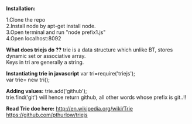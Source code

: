 **Installation:**

1.Clone the repo<br>
2.Install node by apt-get install node.<br>
3.Open terminal and run "node prefix1.js"<br>
4.Open localhost:8092<br>

**What does triejs do ??**
trie is a data structure which unlike BT, stores dynamic set or associative array.<br>
Keys in tri are generally a string.

**Instantiating trie in javascript**
var tri=require('triejs');<br>
var trie= new tri();

**Adding values:**
trie.add('github'); <br>
trie.find('git') will hence return github, all other words whose prefix is git..!!<br>

**Read Trie doc here:**
http://en.wikipedia.org/wiki/Trie<br>
https://github.com/pthurlow/triejs

